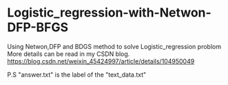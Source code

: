 # Logistic_regression-with-Netwon-DFP-BFGS
Using Netwon,DFP and BDGS method to solve Logistic_regression problom
More details can be read in my CSDN blog.
https://blog.csdn.net/weixin_45424997/article/details/104950049

P.S "answer.txt" is the label of the "text_data.txt"
